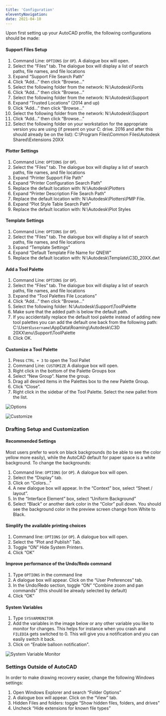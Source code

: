 ```yaml
---
title: 'Configuration'
eleventyNavigation:
date: 2021-04-10
---
```


Upon first setting up your AutoCAD profile, the following configurations should be made:

#### Support Files Setup

1. Command Line: `OPTIONS` (or `OP`). A dialogue box will open.
2. Select the “Files” tab. The dialogue box will display a list of search paths, file names, and file locations
3. Expand “Support File Search Path”
4. Click “Add…” then click “Browse…”
5. Select the following folder from the network: N:\\Autodesk\\Fonts
6. Click “Add…” then click “Browse…”
7. Select the following folder from the network: N:\\Autodesk\\Support
8. Expand “Trusted Locations” (2014 and up)
9. Click “Add…” then click “Browse…”
10. Select the following folder from the network: N:\\Autodesk\\Support
11. Click “Add…” then click “Browse…”
12. Select the following folder on your workstation for the appropriate version you are using (if present on your C: drive. 2016 and after this should already be on the list): C:\\Program Files\\Common Files\\Autodesk Shared\\Extensions 20XX

#### Plotter Settings

1. Command Line: `OPTIONS` (or `OP`).
2. Select the “Files” tab. The dialogue box will display a list of search paths, file names, and file locations
3. Expand “Printer Support File Path”
4. Expand “Printer Configuration Search Path”
5. Replace the default location with: N:\\Autodesk\\Plotters
6. Expand “Printer Description File Search Path”
7. Replace the default location with: N:\\Autodesk\\Plotters\\PMP File.
8. Expand “Plot Style Table Search Path”
9. Replace the default location with: N:\\Autodesk\\Plot Styles

#### Template Settings

1. Command Line: `OPTIONS` (or `OP`).
2. Select the “Files” tab. The dialogue box will display a list of search paths, file names, and file locations
3. Expand “Template Settings”
4. Expand “Default Template File Name for QNEW”
5. Replace the default location with: N:\\Autodesk\\Template\\C3D_20XX.dwt

#### Add a Tool Palette

1. Command Line: `OPTIONS` (or `OP`).
2. Select the “Files” tab. The dialogue box will display a list of search paths, file names, and file locations
3. Expand the “Tool Palettes File Locations”
4. Click “Add…” then click “Browse…”
5. Select the following folder: N:\\Autodesk\\Support\\ToolPalette
6. Make sure that the added path is below the default path.
7. If you accidentally replace the default tool palette instead of adding new tool palettes you can add the default one back from the following path: C:\\Users\\`username`\\AppData\\Roaming\\Autodesk\\C3D 20XX\\enu\\Support\\ToolPalette
8. Click OK.

#### Customize a Tool Palette

1. Press `CTRL + 3` to open the Tool Pallet
2. Command Line: `CUSTOMIZE` A dialogue box will open.
3. Right click in the bottom of the Palette Groups box
4. Select “New Group”. Name the group.
5. Drag all desired items in the Palettes box to the new Palette Group.
6. Click “Close”.
7. Right click in the sidebar of the Tool Palette. Select the new pallet from the list.

![Options](/img/standards/image13.png)

![Customize](/img/standards/image10.png)

### Drafting Setup and Customization

#### Recommended Settings

Most users prefer to work on black backgrounds (to be able to see the color yellow more easily), while the AutoCAD default for paper space is a white background. To change the backgrounds:

1. Command line: `OPTIONS` (or `OP`). A dialogue box will open.
2. Select the “Display” tab.
3. Click on “Colors…”
4. A new dialogue box will appear. In the “Context” box, select “Sheet / layout”.
5. In the “Interface Element” box, select “Uniform Background”
6. Select “Black” or another dark color in the “Color” pull down. You should see the background color in the preview screen change from White to Black.

#### Simplify the available printing choices

1. Command line: `OPTIONS` (or `OP`). A dialogue box will open.
2. Select the “Plot and Publish” Tab.
3. Toggle “ON” Hide System Printers.
4. Click “OK”

#### Improve performance of the Undo/Redo command

1. Type `OPTIONS` in the command line
2. A dialogue box will appear. Click on the “User Preferences” tab.
3. In the Undo/Redo section, toggle “ON” “Combine zoom and pan commands” (this should be already selected by default)
4. Click “OK”

#### System Variables

1. Type `SYSVARMONITOR`
2. Add the variables in the image below or any other variable you like to monitor for changes. This helps for instance when you crash and `FILEDIA` gets switched to 0. This will give you a notification and you can easily switch it back.
3. Click on “Enable balloon notification".

![System Variable Monitor](/img/standards/image6.png)

### Settings Outside of AutoCAD

In order to make drawing recovery easier, change the following Windows settings:

1. Open Windows Explorer and search “Folder Options”
2. A dialogue box will appear. Click on the “View” tab.
3. Hidden Files and folders: toggle “Show hidden files, folders, and drives”
4. Uncheck “Hide extensions for known file types”
